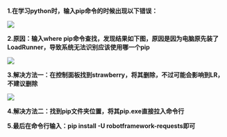 **1.在学习python时，输入pip命令的时候出现以下错误：**

![](https://i.imgur.com/IL6AkZf.png)

**2.原因：输入where pip命令查找，发现结果如下图，原因是因为电脑原先装了LoadRunner，导致系统无法识别应该使用哪一个pip**

![](https://i.imgur.com/z2087KF.png)


**3.解决方法一：在控制面板找到strawberry，将其删除，不过可能会影响到LR，不建议删除**

![](https://i.imgur.com/2wjYnl3.png)

**4.解决方法二：找到pip文件夹位置，将其pip.exe直接拉入命令行**

**5.最后在命令行输入：pip install -U robotframework-requests即可**
